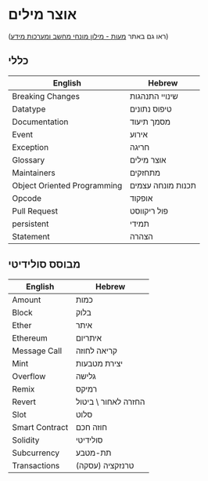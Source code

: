 # אוצר מילים
(ראו גם באתר [מעות - מילון מונחי מחשב ומערכות מידע](https://www.ribao.co.uk/lex7/glosMarkers/glosItems2.php))
## כללי

| English                     | Hebrew            |
| --------------------------- | ----------------- |
| Breaking Changes            | שינויי התנהגות   |
| Datatype                    | טיפוס נתונים     |
| Documentation               | מסמך תיעוד        |
| Event                       | אירוע             |
| Exception                   | חריגה             |
| Glossary                    | אוצר מילים        |
| Maintainers                 | מתחזקים           |
| Object Oriented Programming | תכנות מונחה עצמים |
| Opcode                      | אופקוד            |
| Pull Request                | פול ריקווסט       |
| persistent                  | תמידי              |
| Statement                   | הצהרה              |

## מבוסס סולידיטי

| English        | Hebrew     |
| -------------- | ---------- |
| Amount         | כמות       |
| Block          | בלוק       |
| Ether          | איתר       |
| Ethereum       | איתריום    |
| Message Call   | קריאה לחוזה |
| Mint           | יצירת מטבעות |
| Overflow       | גלישה      |
| Remix          | רמיקס      |
| Revert         | החזרה לאחור \ ביטול |
| Slot           | סלוט       |
| Smart Contract | חוזה חכם   |
| Solidity       | סולידיטי   |
| Subcurrency    | תת-מטבע    |
| Transactions   | (עסקה) טרנזקציה   |
